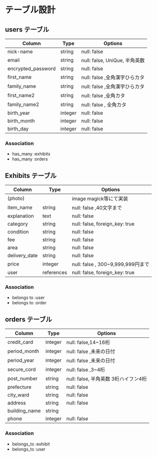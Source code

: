 
<!-- カラム名はハイフンだめ、単数形で書くこと -->
# テーブル設計

## users テーブル

| Column                    | Type     | Options     |
| -------------------       | ------   | ----------- |
| nick-name                 | string   | null: false |
| email                     | string   | null: false, UniQue, 半角英数|
| encrypted_password        | string   | null: false |
| first_name                | string   | null: false ,全角漢字ひらカタ |
| family_name               | string   | null: false ,全角漢字ひらカタ|
| first_name2               | string   | null: false ,全角カタ |
| family_name2              | string   | null: false , 全角カタ |
| birth_year                | integer   | null: false |
| birth_month               | integer   | null: false |
| birth_day                 | integer   | null: false |

### Association

- has_many :exhibits
- has_many :orders

## Exhibits テーブル

| Column       | Type         | Options                      |
| -----------  | ------------ | ---------------------------- |
| (photo)      |              | image magick等にて実装          |
| item_name    | string       | null: false ,40文字まで       |
| explanation  | text         | null: false                  |
| category     | string       | null: false, foreign_key: true |
| condition    | string       | null: false  |
| fee          | string       | null: false |
| area         | string       | null: false |
| delivery_date| string       | null: false |
| price        | integer       | null: false , 300~9,999,999円まで|
| user         | references   | null: false, foreign_key: true |


### Association

- belongs to :user
- belongs to :order


## orders テーブル

| Column            | Type       | Options                        |
| ----------------- | ---------- | ------------------------------ |
| credit_card       | integer    | null: false,14~16桁                     |
| period_month      | integer  | null: false ,未来の日付|
| period_year       | integer  | null: false ,未来の日付|
| secure_cord       | integer  | null: false ,3~4桁|
| post_number       | string   | null: false, 半角英数 3桁ハイフン4桁|
| prefecture        | string   | null: false |
| city_ward         | string   | null: false |
| address           | string   | null: false |
| building_name     | string   | 
| phone             | integer  | null: false   |


### Association

- belongs_to :exhibit
- belongs_to :user